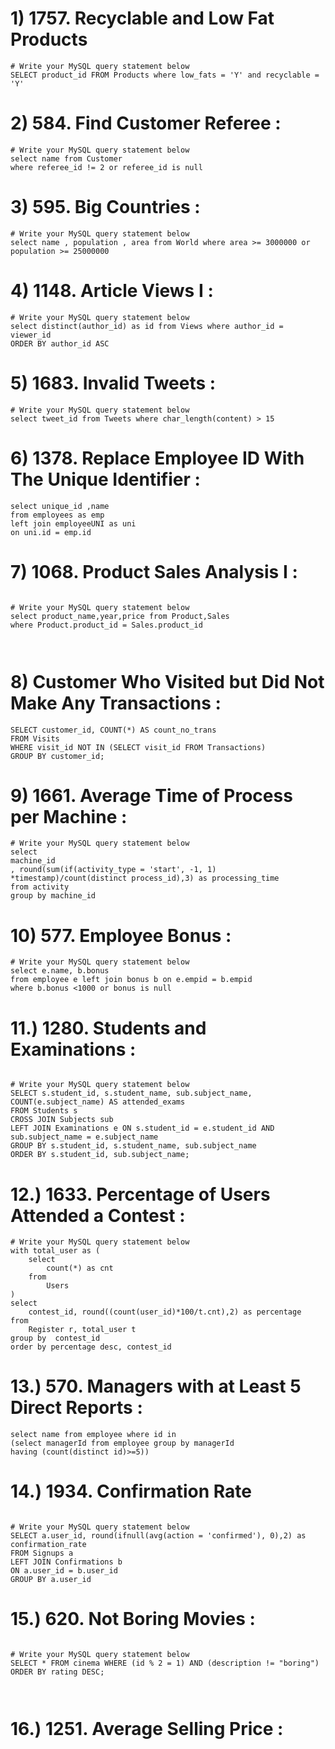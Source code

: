 # 1) 1757. Recyclable and Low Fat Products
```
# Write your MySQL query statement below 
SELECT product_id FROM Products where low_fats = 'Y' and recyclable = 'Y'

```

# 2) 584. Find Customer Referee : 

```
# Write your MySQL query statement below
select name from Customer
where referee_id != 2 or referee_id is null

```

# 3) 595. Big Countries : 

```
# Write your MySQL query statement below
select name , population , area from World where area >= 3000000 or population >= 25000000

```

# 4) 1148. Article Views I : 

```
# Write your MySQL query statement below
select distinct(author_id) as id from Views where author_id = viewer_id
ORDER BY author_id ASC
```

# 5) 1683. Invalid Tweets :

```
# Write your MySQL query statement below
select tweet_id from Tweets where char_length(content) > 15

```

# 6) 1378. Replace Employee ID With The Unique Identifier : 

```
select unique_id ,name
from employees as emp
left join employeeUNI as uni
on uni.id = emp.id

```

# 7) 1068. Product Sales Analysis I : 

```

# Write your MySQL query statement below
select product_name,year,price from Product,Sales 
where Product.product_id = Sales.product_id



```

# 8) Customer Who Visited but Did Not Make Any Transactions : 

```
SELECT customer_id, COUNT(*) AS count_no_trans
FROM Visits
WHERE visit_id NOT IN (SELECT visit_id FROM Transactions)
GROUP BY customer_id;

```

# 9) 1661. Average Time of Process per Machine : 

```
# Write your MySQL query statement below
select
machine_id
, round(sum(if(activity_type = 'start', -1, 1) *timestamp)/count(distinct process_id),3) as processing_time
from activity
group by machine_id

```

# 10) 577. Employee Bonus :

```
# Write your MySQL query statement below
select e.name, b.bonus
from employee e left join bonus b on e.empid = b.empid
where b.bonus <1000 or bonus is null

```

# 11.) 1280. Students and Examinations : 

```

# Write your MySQL query statement below
SELECT s.student_id, s.student_name, sub.subject_name, COUNT(e.subject_name) AS attended_exams
FROM Students s
CROSS JOIN Subjects sub
LEFT JOIN Examinations e ON s.student_id = e.student_id AND sub.subject_name = e.subject_name
GROUP BY s.student_id, s.student_name, sub.subject_name
ORDER BY s.student_id, sub.subject_name;

```

# 12.) 1633. Percentage of Users Attended a Contest : 

```
# Write your MySQL query statement below
with total_user as (
    select 
        count(*) as cnt
    from
        Users 
)
select
    contest_id, round((count(user_id)*100/t.cnt),2) as percentage
from 
    Register r, total_user t
group by  contest_id
order by percentage desc, contest_id

```

# 13.) 570. Managers with at Least 5 Direct Reports : 

```
select name from employee where id in
(select managerId from employee group by managerId
having (count(distinct id)>=5))
```




# 14.) 1934. Confirmation Rate
```

# Write your MySQL query statement below
SELECT a.user_id, round(ifnull(avg(action = 'confirmed'), 0),2) as confirmation_rate
FROM Signups a
LEFT JOIN Confirmations b
ON a.user_id = b.user_id
GROUP BY a.user_id

```
# 15.) 620. Not Boring Movies : 

```

# Write your MySQL query statement below
SELECT * FROM cinema WHERE (id % 2 = 1) AND (description != "boring") ORDER BY rating DESC;



```

# 16.)  1251. Average Selling Price : 

```



```

